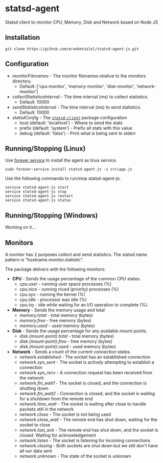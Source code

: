 statsd-agent
============

Statsd client to monitor CPU, Memory, Disk and Network based on Node JS

## Installation
```
git clone https://github.com/eranbetzalel/statsd-agent-js.git
```
<!---
TODO:
npm install -g statsd-agent-js
npm config statsd-host [statsd-host]
npm start
-->

## Configuration
 * *monitorFilenames* - The monitor filenames relative to the monitors directory.
   * Default: ['cpu-monitor', 'memory-monitor', 'disk-monitor', 'network-monitor']
 * *collectStatisticsInterval* - The time interval (ms) to collect statistics.
   * Default: 10000
 * *sendStatisticsInterval* - The time interval (ms) to send statistics.
   * Default: 10000
 * *statsdConfig* - The [```statsd-client```][statsd-client] package configuration
   * host (default: 'localhost') - Where to send the stats
   * prefix (default: 'system') - Prefix all stats with this value
   * debug (default: 'false') - Print what is being sent to stderr

## Running/Stopping (Linux)
Use [forever service][forever-service] to install the agent as linux service.
```
sudo forever-service install statsd-agent-js -s src\app.js
```

Use the following commands to run/stop statsd-agent-js:
```
service statsd-agent-js start
service statsd-agent-js stop
service statsd-agent-js restart
service statsd-agent-js status
```

## Running/Stopping (Windows)
Working on it...

## Monitors
A monitor has 2 purposes collect and send statistics. The statsd name pattern is "hostname.monitor.statistic".


The package delivers with the following monitors:

  * **CPU** - Sends the usage percentage of the common CPU states.
    * *cpu.user* - running user space processes (%)
    * *cpu.nice* - running niced (priority) processes (%)
    * *cpu.sys* - running the kernel (%)
    * *cpu.idle* - processor was idle (%)
    * *cpu.irq* - idle while waiting for an I/O operation to complete (%).
  * **Memory** - Sends the memory usage and total
    * *memory.total* - total memory (bytes)
    * *memory.free* - free memory (bytes)
    * *memory.used* - used memory (bytes)
  * **Disk** - Sends the usage percentage for any available mount points.
    * *disk.(mount-point).total* - total memory (bytes)
    * *disk.(mount-point).free* - free memory (bytes)
    * *disk.(mount-point).used* - used memory (bytes)
  * **Network** - Sends a count of the current connection states.
    * *network.established* - The socket has an established connection
    * *network.syn_sent* - The socket is actively attempting to establish a connection
    * *network.syn_recv* - A connection request has been received from the network
    * *network.fin_wait1* - The socket is closed, and the connection is shutting down
    * *network.fin_wait2* - Connection is closed, and the socket is waiting for  a  shutdown from the remote end
    * *network.time_wait* - The socket is waiting after close to handle packets still in the network
    * *network.close* - The socket is not being used
    * *network.close_wait* - The remote end has shut down, waiting for the socket to close
    * *network.last_ack* - The remote end has shut down, and the socket is closed. Waiting for acknowledgement
    * *network.listen* - The  socket is listening for incoming connections
    * *network.closing* - Both  sockets are shut down but we still don't have all our data sent
    * *network.unknown* - The state of the socket is unknown

[statsd-client]: https://www.npmjs.com/package/statsd-client/
[forever-service]: https://github.com/zapty/forever-service